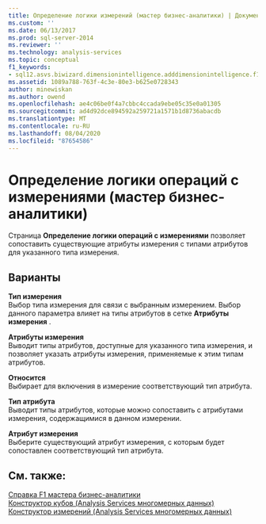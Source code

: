 ```yaml
---
title: Определение логики измерений (мастер бизнес-аналитики) | Документация Майкрософт
ms.custom: ''
ms.date: 06/13/2017
ms.prod: sql-server-2014
ms.reviewer: ''
ms.technology: analysis-services
ms.topic: conceptual
f1_keywords:
- sql12.asvs.biwizard.dimensionintelligence.adddimensionintelligence.f1
ms.assetid: 1089a788-763f-4c3e-80e3-b625e0728343
author: minewiskan
ms.author: owend
ms.openlocfilehash: ae4c06be0f4a7cbbc4ccada9ebe05c35e0a01305
ms.sourcegitcommit: ad4d92dce894592a259721a1571b1d8736abacdb
ms.translationtype: MT
ms.contentlocale: ru-RU
ms.lasthandoff: 08/04/2020
ms.locfileid: "87654586"
---
```

# <a name="define-dimension-intelligence-business-intelligence-wizard"></a>Определение логики операций с измерениями (мастер бизнес-аналитики)
  Страница **Определение логики операций с измерениями** позволяет сопоставить существующие атрибуты измерения с типами атрибутов для указанного типа измерения.  
  
## <a name="options"></a>Варианты  
 **Тип измерения**  
 Выбор типа измерения для связи с выбранным измерением. Выбор данного параметра влияет на типы атрибутов в сетке **Атрибуты измерения** .  
  
 **Атрибуты измерения**  
 Выводит типы атрибутов, доступные для указанного типа измерения, и позволяет указать атрибуты измерения, применяемые к этим типам атрибутов.  
  
 **Относится**  
 Выбирает для включения в измерение соответствующий тип атрибута.  
  
 **Тип атрибута**  
 Выводит типы атрибутов, которые можно сопоставить с атрибутами измерения, содержащимися в данном измерении.  
  
 **Атрибут измерения**  
 Выберите существующий атрибут измерения, с которым будет сопоставлен соответствующий тип атрибута.  
  
## <a name="see-also"></a>См. также:  
 [Справка F1 мастера бизнес-аналитики](business-intelligence-wizard-f1-help.md)   
 [Конструктор кубов &#40;Analysis Services многомерных данных&#41;](cube-designer-analysis-services-multidimensional-data.md)   
 [Конструктор измерений &#40;Analysis Services многомерных данных&#41;](dimension-designer-analysis-services-multidimensional-data.md)  
  
  
